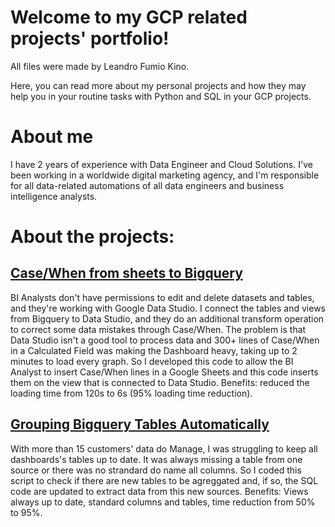 # Welcome to my GCP related projects' portfolio!
All files were made by Leandro Fumio Kino.

Here, you can read more about my personal projects and how they may help you in your routine tasks with Python and SQL in your GCP projects.

# About me
I have 2 years of experience with Data Engineer and Cloud Solutions. I've been working in a worldwide digital marketing agency, and I'm responsible for all data-related automations of all data engineers and business intelligence analysts.

# About the projects:
## [Case/When from sheets to Bigquery](https://github.com/fumioq/gcp-projects/tree/main/case_when_sheets_to_bq/scripts)
BI Analysts don't have permissions to edit and delete datasets and tables, and they're working with Google Data Studio.
I connect the tables and views from Bigquery to Data Studio, and they do an additional transform operation to correct some data mistakes through Case/When.
The problem is that Data Studio isn't a good tool to process data and 300+ lines of Case/When in a Calculated Field was making the Dashboard heavy, taking up to 2 minutes to load every graph.
So I developed this code to allow the BI Analyst to insert Case/When lines in a Google Sheets and this code inserts them on the view that is connected to Data Studio.
Benefits: reduced the loading time from 120s to 6s (95% loading time reduction).

## [Grouping Bigquery Tables Automatically](https://github.com/fumioq/gcp-projects/tree/main/create_grouped)
With more than 15 customers' data do Manage, I was struggling to keep all dashboards's tables up to date.
It was always missing a table from one source or there was no strandard do name all columns.
So I coded this script to check if there are new tables to be agreggated and, if so, the SQL code are updated to extract data from this new sources.
Benefits: Views always up to date, standard columns and tables, time reduction from 50% to 95%.
